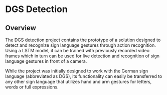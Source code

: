 # DGS Detection
## Overview
The DGS detection project contains the prototype of a solution designed to detect and recognize sign language gestures through action
recognition. Using a LSTM model, it can be trained with previously recorded video frames which in turn can be used for live detection and
recognition of sign language gestures in front of a camera.

While the project was initially designed to work with the German sign language (abbreviated as DGS), its functionality can easily be
transferred to any other sign language that utilizes hand and arm gestures for letters, words or full expressions.
